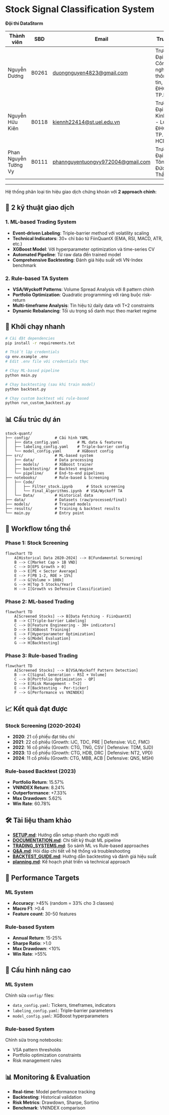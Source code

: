 # Stock Signal Classification System

**Đội thi DataStorm**

| Thành viên | SBD | Email | Trường |
|------------|-------|-------|---------|
| Nguyễn Dương | B0261 | duongnguyen4823@gmail.com | Trường Đại học Công nghệ thông tin, ĐHQG TP.HCM |
| Nguyễn Hữu Kiên | B0118 | kiennh22414@st.uel.edu.vn | Trường Đại học Kinh tế - Luật, ĐHQG TP. HCM |
| Phan Nguyễn Tường Vy | B0111 | phannguyentuongvy972004@gmail.com | Trường Đại học Tôn Đức Thắng |


---

Hệ thống phân loại tín hiệu giao dịch chứng khoán với **2 approach chính**:

## 🎯 2 kỹ thuật giao dịch

### 1. **ML-based Trading System** 
- **Event-driven Labeling**: Triple-barrier method với volatility scaling
- **Technical Indicators**: 30+ chỉ báo từ FiinQuantX (EMA, RSI, MACD, ATR, etc.)
- **XGBoost Model**: Với hyperparameter optimization và time-series CV
- **Automated Pipeline**: Từ raw data đến trained model
- **Comprehensive Backtesting**: Đánh giá hiệu suất với VN-Index benchmark

### 2. **Rule-based TA System** 
- **VSA/Wyckoff Patterns**: Volume Spread Analysis với 8 pattern chính
- **Portfolio Optimization**: Quadratic programming với ràng buộc risk-return
- **Multi-timeframe Analysis**: Tín hiệu từ daily data với T+2 constraints
- **Dynamic Rebalancing**: Tối ưu trọng số danh mục theo market regime

## 🚀 Khởi chạy nhanh

```bash
# Cài đặt dependencies
pip install -r requirements.txt

# Thiết lập credentials
cp env.example .env
# Edit .env file với credentials thực

# Chạy ML-based pipeline
python main.py

# Chạy backtesting (sau khi train model)
python backtest.py

# Chạy custom backtest với rule-based
python run_custom_backtest.py
```

## 📊 Cấu trúc dự án

```
stock-quant/
├── config/           # Cấu hình YAML
│   ├── data_config.yaml        # ML data & features
│   ├── labeling_config.yaml    # Triple-barrier config
│   └── model_config.yaml       # XGBoost config
├── src/              # ML-based system
│   ├── data/         # Data processing
│   ├── models/       # XGBoost trainer
│   ├── backtesting/  # Backtest engine
│   └── pipeline/     # End-to-end pipelines
├── notebooks/        # Rule-based & Screening
│   ├── Code/
│   │   ├── Filter_stock.ipynb      # Stock screening
│   │   └── Final_Algorithms.ipynb  # VSA/Wyckoff TA
│   └── Data/         # Historical data
├── data/             # Datasets (raw/processed/final)
├── models/           # Trained models 
├── results/          # Training & backtest results
└── main.py           # Entry point
```

## 🔄 Workflow tổng thể

### Phase 1: Stock Screening
```mermaid
flowchart TD
    A[Historical Data 2020-2024] --> B[Fundamental Screening]
    B --> C[Market Cap > 1B VND]
    C --> D[EPS Growth > 0]
    D --> E[PE < Sector Average]
    E --> F[PB 1-2, ROE > 15%]
    F --> G[Volume > 100k]
    G --> H[Top 5 Stocks/Year]
    H --> I[Growth vs Defensive Classification]
```

### Phase 2: ML-based Trading
```mermaid
flowchart TD
    A[Screened Stocks] --> B[Data Fetching - FiinQuantX]
    B --> C[Triple-barrier Labeling]
    C --> D[Feature Engineering - 30+ indicators]
    D --> E[XGBoost Training]
    E --> F[Hyperparameter Optimization]
    F --> G[Model Evaluation]
    G --> H[Backtesting]
```

### Phase 3: Rule-based Trading
```mermaid
flowchart TD
    A[Screened Stocks] --> B[VSA/Wyckoff Pattern Detection]
    B --> C[Signal Generation - RSI + Volume]
    C --> D[Portfolio Optimization - QP]
    D --> E[Risk Management - T+2]
    E --> F[Backtesting - Per-ticker]
    F --> G[Performance vs VNINDEX]
```

## 📈 Kết quả đạt được

### Stock Screening (2020-2024)
- **2020**: 21 cổ phiếu đạt tiêu chí
- **2021**: 22 cổ phiếu (Growth: IJC, TDC, PRE | Defensive: VLC, FMC)
- **2022**: 16 cổ phiếu (Growth: CTG, TNG, CSV | Defensive: TDM, SJD)
- **2023**: 13 cổ phiếu (Growth: CTG, HDB, DRC | Defensive: NT2, VPD)
- **2024**: 11 cổ phiếu (Growth: CTG, MBB, ACB | Defensive: QNS, MSH)

### Rule-based Backtest (2023)
- **Portfolio Return**: 15.57%
- **VNINDEX Return**: 8.24%
- **Outperformance**: +7.33%
- **Max Drawdown**: 5.62%
- **Win Rate**: 60.78%

## 🛠️ Tài liệu tham khảo

- **[SETUP.md](SETUP.md)**: Hướng dẫn setup nhanh cho người mới
- **[DOCUMENTATION.md](DOCUMENTATION.md)**: Chi tiết kỹ thuật ML pipeline
- **[TRADING_SYSTEMS.md](TRADING_SYSTEMS.md)**: So sánh ML vs Rule-based approaches
- **[Q&A.md](Q&A.md)**: Hỏi đáp chi tiết về hệ thống và troubleshooting
- **[BACKTEST_GUIDE.md](BACKTEST_GUIDE.md)**: Hướng dẫn backtesting và đánh giá hiệu suất
- **[planning.md](planning.md)**: Kế hoạch phát triển và technical approach

## 🎯 Performance Targets

### ML System
- **Accuracy**: >45% (random = 33% cho 3 classes)
- **Macro F1**: >0.4
- **Feature count**: 30-50 features

### Rule-based System  
- **Annual Return**: 15-25%
- **Sharpe Ratio**: >1.0
- **Max Drawdown**: <10%
- **Win Rate**: >55%

## 🔧 Cấu hình nâng cao

### ML System
Chỉnh sửa `config/` files:
- `data_config.yaml`: Tickers, timeframes, indicators
- `labeling_config.yaml`: Triple-barrier parameters
- `model_config.yaml`: XGBoost hyperparameters

### Rule-based System
Chỉnh sửa trong notebooks:
- VSA pattern thresholds
- Portfolio optimization constraints
- Risk management rules

## 📊 Monitoring & Evaluation

- **Real-time**: Model performance tracking
- **Backtesting**: Historical validation
- **Risk Metrics**: Drawdown, Sharpe, Sortino
- **Benchmark**: VNINDEX comparison
